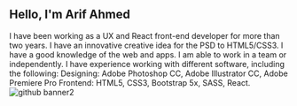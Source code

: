 ## Hello, I'm Arif Ahmed
I have been working as a UX and React front-end developer for more than two years. I have an innovative creative idea for the PSD to HTML5/CSS3. I have a good knowledge of the web and apps. I am able to work in a team or independently. I have experience working with different software, including the following: Designing: Adobe Photoshop CC, Adobe Illustrator CC, Adobe Premiere Pro
Frontend: HTML5, CSS3, Bootstrap 5x, SASS, React.
![github banner2](https://github.com/arifahmed50/arifahmed50/assets/16614368/0da6a53e-858b-4e35-9c3c-d0a3b6f73c3e)
